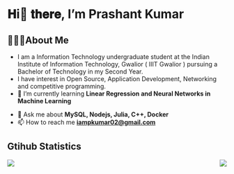 # 𝐇i👋 𝐭𝐡𝐞𝐫𝐞, I’m Prashant Kumar

## 🙋🏽‍♂️About Me

- I am a Information Technology undergraduate student at the Indian Institute of Information Technology, Gwalior ( IIIT Gwalior ) pursuing a Bachelor of Technology in my Second Year.
- I have interest in Open Source, Application Development, Networking and competitive programming.
- 🌱 I’m currently learning **Linear Regression and Neural Networks in Machine Learning**
<!-- - 🔭 I’m currently working on [Vitess](https://github.com/vitessio) 
- 👯 I’m looking to collaborate on [genx](https://crates.io/crates/genx) -->
- 💬 Ask me about **MySQL, Nodejs, Julia, C++, Docker**
- 📫 How to reach me **iampkumar02@gmail.com**
<!-- - 📄 Know about my experiences [Resume](https://drive.google.com.../view?usp=sharing) -->

## Gtihub Statistics

<div>
<a href="https://github-readme-stats.vercel.app/api?username=iampkumar02&show_icons=true&count_private=true&theme=onedark">
  <img  align="left" src="https://github-readme-stats.vercel.app/api?username=iampkumar02&show_icons=true&count_private=true&theme=onedark" />
</a>
<a href="https://github-readme-stats.vercel.app/api/top-langs/?username=king-11&theme=onedark">
  <img align="right" src="https://github-readme-stats.vercel.app/api/top-langs/?username=king-11&theme=onedark&exclude_repo=Competitive-Programming&hide=html,css" />
</a>
</div>
<!--
**iampkumar02/iampkumar02** is a ✨ _special_ ✨ repository because its `README.md` (this file) appears on your GitHub profile.

Here are some ideas to get you started:

- 🔭 I’m currently working on ...
- 🌱 I’m currently learning ...
- 👯 I’m looking to collaborate on ...
- 🤔 I’m looking for help with ...
- 💬 Ask me about ...
- 📫 How to reach me: ...
- 😄 Pronouns: ...
- ⚡ Fun fact: ...
-->

